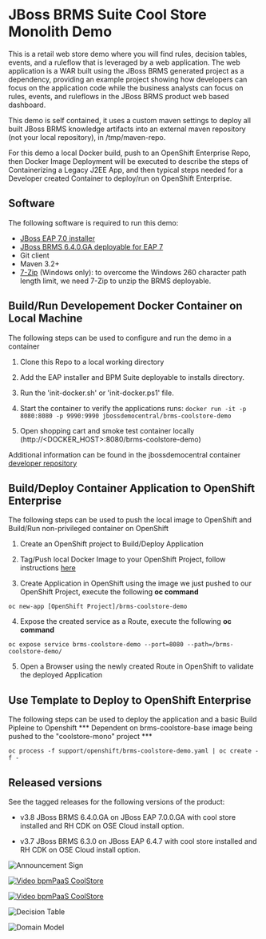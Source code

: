 JBoss BRMS Suite Cool Store Monolith Demo
================================
This is a retail web store demo where you will find rules, decision tables, events, and a ruleflow
that is leveraged by a web application. The web application is a WAR built using the JBoss BRMS
generated project as a dependency, providing an example project showing how developers can focus on the
application code while the business analysts can focus on rules, events, and ruleflows in the
JBoss BRMS product web based dashboard.

This demo is self contained, it uses a custom maven settings to deploy all built JBoss BRMS knowledge artifacts
into an external maven repository (not your local repository), in /tmp/maven-repo.

For this demo a local Docker build, push to an OpenShift Enterprise Repo, then Docker Image Deployment will be executed to describe the steps of Containerizing a Legacy J2EE App, and then typical steps needed for a Developer created Container to deploy/run on OpenShift Enterprise.

Software
--------
The following software is required to run this demo:
- [JBoss EAP 7.0 installer](https://developers.redhat.com/download-manager/file/jboss-eap-7.0.0-installer.jar)
- [JBoss BRMS 6.4.0.GA deployable for EAP 7](https://developers.redhat.com/download-manager/content/origin/files/sha256/14/148eb9be40833d5da00bb6108cbed1852924135d25ceb6c601c62ba43f99f372/jboss-brms-6.4.0.GA-deployable-eap7.x.zip)
- Git client
- Maven 3.2+
- [7-Zip](http://www.7-zip.org/download.html) (Windows only): to overcome the Windows 260 character path length limit, we need 7-Zip to unzip the BRMS deployable.


Build/Run Developement Docker Container on Local Machine
-----------------------------------------
The following steps can be used to configure and run the demo in a container

1. Clone this Repo to a local working directory

2. Add the EAP installer and BPM Suite deployable to installs directory.

3. Run the 'init-docker.sh' or 'init-docker.ps1' file.

4. Start the container to verify the applications runs: `docker run -it -p 8080:8080 -p 9990:9990 jbossdemocentral/brms-coolstore-demo`

5. Open shopping cart and smoke test container locally  (http://&lt;DOCKER_HOST&gt;:8080/brms-coolstore-demo)

Additional information can be found in the jbossdemocentral container [developer repository](https://github.com/jbossdemocentral/docker-developer)

Build/Deploy Container Application to OpenShift Enterprise
-----------------------------------------
The following steps can be used to push the local image to OpenShift and Build/Run non-privileged container on OpenShift

1. Create an OpenShift project to Build/Deploy Application

2. Tag/Push local Docker Image to your OpenShift Project, follow instructions [here](https://github.com/mono2micro/coolstore-mono/blob/master/support/docker-OCP/README.md)

3. Create Application in OpenShift using the image we just pushed to our OpenShift Project, execute the following **oc command**
```
oc new-app [OpenShift Project]/brms-coolstore-demo
```
4. Expose the created service as a Route, execute the following **oc command**
```
oc expose service brms-coolstore-demo --port=8080 --path=/brms-coolstore-demo/
```
5. Open a Browser using the newly created Route in OpenShift to validate the deployed Application

Use Template to Deploy to OpenShift Enterprise
-----------------------------------------
The following steps can be used to deploy the application and a basic Build Pipleine to Openshift
*** Dependent on brms-coolstore-base image being pushed to the "coolstore-mono" project ***
```
oc process -f support/openshift/brms-coolstore-demo.yaml | oc create -f -
```
Released versions
-----------------
See the tagged releases for the following versions of the product:

- v3.8 JBoss BRMS 6.4.0.GA on JBoss EAP 7.0.0.GA with cool store installed and RH CDK on OSE Cloud install option.

- v3.7 JBoss BRMS 6.3.0 on JBoss EAP 6.4.7 with cool store installed and RH CDK on OSE Cloud install option.

![Announcement Sign](https://github.com/jbossdemocentral/brms-coolstore-demo/blob/master/docs/demo-images/announce-sign.jpg?raw=true)

[![Video bpmPaaS CoolStore](https://github.com/jbossdemocentral/brms-coolstore-demo/blob/master/docs/demo-images/video-brms-coolstore-demo.png?raw=true)](https://vimeo.com/ericschabell/brms-coolstore-demo)

[![Video bpmPaaS CoolStore](https://github.com/jbossdemocentral/brms-coolstore-demo/blob/master/docs/demo-images/video-bpmpaas-coolstore.png?raw=true)](http://vimeo.com/ericschabell/bpmpaas-brms-coolstore-demo)

![Decision Table](https://github.com/jbossdemocentral/brms-coolstore-demo/blob/master/docs/demo-images/coolstore-decision-table.png?raw=true)

![Domain Model](https://github.com/jbossdemocentral/brms-coolstore-demo/blob/master/docs/demo-images/coolstore-model.png?raw=true)
